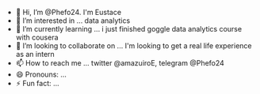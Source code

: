- 👋 Hi, I’m @Phefo24. I'm Eustace 
- 👀 I’m interested in ... data analytics
- 🌱 I’m currently learning ... i just finished goggle data analytics course with cousera
- 💞️ I’m looking to collaborate on ... I'm looking to get a real life experience as an intern
- 📫 How to reach me ... twitter @amazuiroE, telegram @Phefo24
- 😄 Pronouns: ...
- ⚡ Fun fact: ...

<!---
Phefo24/Phefo24 is a ✨ special ✨ repository because its `README.md` (this file) appears on your GitHub profile.
You can click the Preview link to take a look at your changes.
--->
